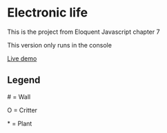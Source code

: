# Electronic life

This is the project from Eloquent Javascript chapter 7

This version only runs in the console

[Live demo](https://fanzyo.github.io/electronic_life/)


## Legend

\# = Wall

O = Critter

\* = Plant
